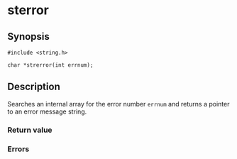 # sterror

## Synopsis

`#include <string.h>`

`char *strerror(int errnum);`

## Description

Searches an internal array for the error number `errnum` and returns a pointer to an error message string.

### Return value

### Errors

